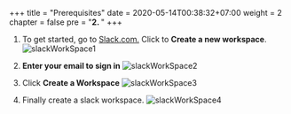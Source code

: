 +++
title = "Prerequisites"
date = 2020-05-14T00:38:32+07:00
weight = 2
chapter = false
pre = "<b>2. </b>"
+++

1. To get started, go to [Slack.com.](https://slack.com/) Click to **Create a new workspace**.
   ![slackWorkSpace1](/images/2/slackWorkSpace1.png?width=90pc)

2. **Enter your email to sign in**
   ![slackWorkSpace2](/images/2/slackWorkSpace2.png?width=90pc)

3. Click **Create a Workspace**
   ![slackWorkSpace3](/images/2/slackWorkSpace3.png?width=90pc)

4. Finally create a slack workspace.
   ![slackWorkSpace4](/images/2/slackWorkSpace4.png?width=91pc)